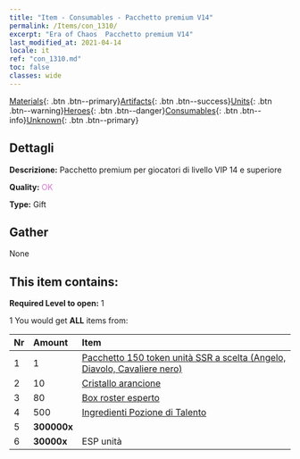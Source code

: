 ```yaml
---
title: "Item - Consumables - Pacchetto premium V14"
permalink: /Items/con_1310/
excerpt: "Era of Chaos  Pacchetto premium V14"
last_modified_at: 2021-04-14
locale: it
ref: "con_1310.md"
toc: false
classes: wide
---
```

 [Materials](/it/Items/){: .btn .btn--primary}[Artifacts](/it/Items/Artifacts/){: .btn .btn--success}[Units](/it/Items/Units/){: .btn .btn--warning}[Heroes](/it/Items/Heroes/){: .btn .btn--danger}[Consumables](/it/Items/Consumables/){: .btn .btn--info}[Unknown](/it/Items/Unknown/){: .btn .btn--primary}

## Dettagli
 **Descrizione:** Pacchetto premium per giocatori di livello VIP 14 e superiore

 **Quality:** <span style="color: #DA70D6">OK</span>

 **Type:** Gift

## Gather

  None

## This item contains:

 **Required Level to open:** 1

 1 You would get **ALL** items  from:

  | Nr | Amount |     Item    |
  |:---|:-------|:------------|
  | 1 | 1 | [Pacchetto 150 token unità SSR a scelta (Angelo, Diavolo, Cavaliere nero)](/it/Items/con_1322/) | 
  | 2 | 10 | [Cristallo arancione](/it/Items/con_730/) | 
  | 3 | 80 | [Box roster esperto](/it/Items/con_776/) | 
  | 4 | 500 | [Ingredienti Pozione di Talento](/it/Items/con_1120/) | 
  | 5 |  **300000x** | <i class="fas fa-coins"/> |  | 
  | 6 |  **30000x** | ESP unità |  | 
